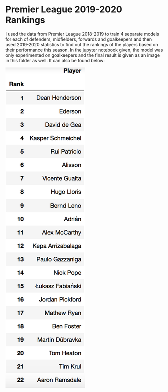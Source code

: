# Premier League 2019-2020 Rankings

I used the data from Premier League 2018-2019 to train 4 separate models for each of defenders, midfielders, forwards and goalkeepers and then used 2019-2020 statistics to find out the rankings of the players based on their performance this season. In the jupyter notebook given, the model was only experimented on goalkeepers and the final result is given as an image in this folder as well. It can also be found below:

![alt text](https://github.com/PreetishJuneja/Data-Science-Projects/blob/master/Premier%20League%20Players%20Rankings/Goalkeeper%20ranking%202019-2020.png)
